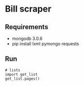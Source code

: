 # Bill scraper

## Requirements

- mongodb 3.0.6
- pip install lxml pymongo requests

## Run

    # lists
    import get_list
    get_list.pages()

